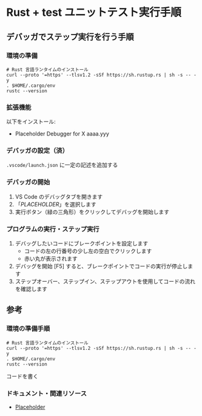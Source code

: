 # Rust + test ユニットテスト実行手順

## デバッガでステップ実行を行う手順

### 環境の準備

```shell
# Rust 言語ランタイムのインストール
curl --proto '=https' --tlsv1.2 -sSf https://sh.rustup.rs | sh -s -- -y
. $HOME/.cargo/env
rustc --version
```

### 拡張機能

以下をインストール:

- Placeholder Debugger for X aaaa.yyy

### デバッガの設定（済）

`.vscode/launch.json` に一定の記述を追加する

### デバッガの開始

1. VS Code のデバッグタブを開きます
2. 「_PLACEHOLDER_」を選択します
3. 実行ボタン（緑の三角形）をクリックしてデバッグを開始します

### プログラムの実行・ステップ実行

1. デバッグしたいコードにブレークポイントを設定します
    - コードの左の行番号の少し左の空白でクリックします
    - 赤い丸が表示されます
2. デバッグを開始 [F5] すると、ブレークポイントでコードの実行が停止します
3. ステップオーバー、ステップイン、ステップアウトを使用してコードの流れを確認します

## 参考

### 環境の準備手順

```shell
# Rust 言語ランタイムのインストール
curl --proto '=https' --tlsv1.2 -sSf https://sh.rustup.rs | sh -s -- -y
. $HOME/.cargo/env
rustc --version
```

コードを書く

### ドキュメント・関連リソース

- [Placeholder](https://example.com)

